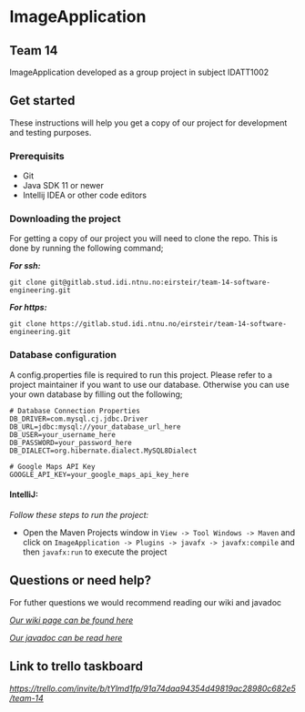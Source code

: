 # ImageApplication
## Team 14
ImageApplication developed as a group project in subject IDATT1002

## Get started 
These instructions will help you get a copy of our project for development and testing purposes.

### Prerequisits
* Git
* Java SDK 11 or newer
* Intellij IDEA or other code editors

### Downloading the project
For getting a copy of our project you will need to clone the repo. This is done by running the following command; 

***For ssh:***
```
git clone git@gitlab.stud.idi.ntnu.no:eirsteir/team-14-software-engineering.git
```

***For https:***
```
git clone https://gitlab.stud.idi.ntnu.no/eirsteir/team-14-software-engineering.git
```

### Database configuration
A config.properties file is required to run this project. Please refer to a project maintainer if you want to use our database.
Otherwise you can use your own database by filling out the following;


```
# Database Connection Properties
DB_DRIVER=com.mysql.cj.jdbc.Driver
DB_URL=jdbc:mysql://your_database_url_here
DB_USER=your_username_here
DB_PASSWORD=your_password_here
DB_DIALECT=org.hibernate.dialect.MySQL8Dialect

# Google Maps API Key
GOOGLE_API_KEY=your_google_maps_api_key_here

```

#### IntelliJ:
*Follow these steps to run the project:*
- Open the Maven Projects window in `View -> Tool Windows -> Maven` and click on  `ImageApplication -> Plugins -> javafx -> javafx:compile` and then `javafx:run` to execute the project

## Questions or need help?
For futher questions we would recommend reading our wiki and javadoc

*[Our wiki page can be found here](https://gitlab.stud.idi.ntnu.no/eirsteir/team-14-software-engineering/-/wikis/home)*

*[Our javadoc can be read here](http://eirsteir.pages.stud.idi.ntnu.no/team-14-software-engineering)*

## Link to trello taskboard
*https://trello.com/invite/b/tYlmd1fp/91a74daa94354d49819ac28980c682e5/team-14*
